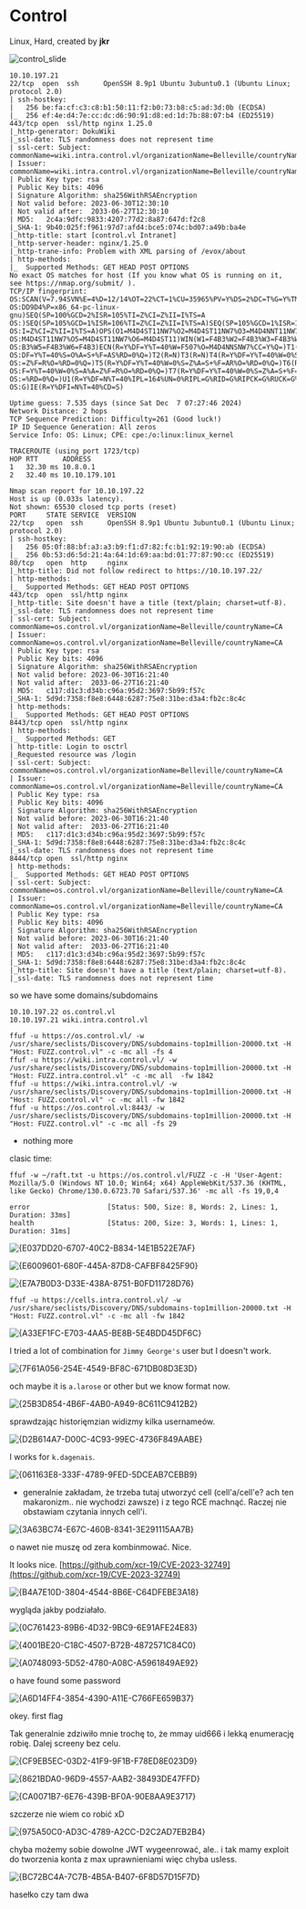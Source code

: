 # Control
Linux, Hard, created by **jkr**

![control_slide](https://github.com/user-attachments/assets/8f637798-e373-4b03-80e2-020092014368)

```
10.10.197.21
22/tcp  open  ssh      OpenSSH 8.9p1 Ubuntu 3ubuntu0.1 (Ubuntu Linux; protocol 2.0)
| ssh-hostkey: 
|   256 be:fa:cf:c3:c8:b1:50:11:f2:b0:73:b8:c5:ad:3d:0b (ECDSA)
|_  256 ef:4e:d4:7e:cc:dc:d6:90:91:d8:ed:1d:7b:88:07:b4 (ED25519)
443/tcp open  ssl/http nginx 1.25.0
|_http-generator: DokuWiki
|_ssl-date: TLS randomness does not represent time
| ssl-cert: Subject: commonName=wiki.intra.control.vl/organizationName=Belleville/countryName=CA
| Issuer: commonName=wiki.intra.control.vl/organizationName=Belleville/countryName=CA
| Public Key type: rsa
| Public Key bits: 4096
| Signature Algorithm: sha256WithRSAEncryption
| Not valid before: 2023-06-30T12:30:10
| Not valid after:  2033-06-27T12:30:10
| MD5:   2c4a:9dfc:9833:4207:77d2:8a87:647d:f2c8
|_SHA-1: 9b40:025f:f961:97d7:afd4:bce5:074c:bd07:a49b:ba4e
|_http-title: start [control.vl Intranet]
|_http-server-header: nginx/1.25.0
|_http-trane-info: Problem with XML parsing of /evox/about
| http-methods: 
|_  Supported Methods: GET HEAD POST OPTIONS
No exact OS matches for host (If you know what OS is running on it, see https://nmap.org/submit/ ).
TCP/IP fingerprint:
OS:SCAN(V=7.94SVN%E=4%D=12/14%OT=22%CT=1%CU=35965%PV=Y%DS=2%DC=T%G=Y%TM=675
OS:DD9D4%P=x86_64-pc-linux-gnu)SEQ(SP=100%GCD=2%ISR=105%TI=Z%CI=Z%II=I%TS=A
OS:)SEQ(SP=105%GCD=1%ISR=106%TI=Z%CI=Z%II=I%TS=A)SEQ(SP=105%GCD=1%ISR=108%T
OS:I=Z%CI=Z%II=I%TS=A)OPS(O1=M4D4ST11NW7%O2=M4D4ST11NW7%O3=M4D4NNT11NW7%O4=
OS:M4D4ST11NW7%O5=M4D4ST11NW7%O6=M4D4ST11)WIN(W1=F4B3%W2=F4B3%W3=F4B3%W4=F4
OS:B3%W5=F4B3%W6=F4B3)ECN(R=Y%DF=Y%T=40%W=F507%O=M4D4NNSNW7%CC=Y%Q=)T1(R=Y%
OS:DF=Y%T=40%S=O%A=S+%F=AS%RD=0%Q=)T2(R=N)T3(R=N)T4(R=Y%DF=Y%T=40%W=0%S=A%A
OS:=Z%F=R%O=%RD=0%Q=)T5(R=Y%DF=Y%T=40%W=0%S=Z%A=S+%F=AR%O=%RD=0%Q=)T6(R=Y%D
OS:F=Y%T=40%W=0%S=A%A=Z%F=R%O=%RD=0%Q=)T7(R=Y%DF=Y%T=40%W=0%S=Z%A=S+%F=AR%O
OS:=%RD=0%Q=)U1(R=Y%DF=N%T=40%IPL=164%UN=0%RIPL=G%RID=G%RIPCK=G%RUCK=G%RUD=
OS:G)IE(R=Y%DFI=N%T=40%CD=S)

Uptime guess: 7.535 days (since Sat Dec  7 07:27:46 2024)
Network Distance: 2 hops
TCP Sequence Prediction: Difficulty=261 (Good luck!)
IP ID Sequence Generation: All zeros
Service Info: OS: Linux; CPE: cpe:/o:linux:linux_kernel

TRACEROUTE (using port 1723/tcp)
HOP RTT      ADDRESS
1   32.30 ms 10.8.0.1
2   32.40 ms 10.10.179.101

Nmap scan report for 10.10.197.22
Host is up (0.033s latency).
Not shown: 65530 closed tcp ports (reset)
PORT     STATE SERVICE  VERSION
22/tcp   open  ssh      OpenSSH 8.9p1 Ubuntu 3ubuntu0.1 (Ubuntu Linux; protocol 2.0)
| ssh-hostkey: 
|   256 05:0f:88:bf:a3:a3:b9:f1:d7:82:fc:b1:92:19:90:ab (ECDSA)
|_  256 0b:53:d6:5d:21:4a:64:1d:69:aa:bd:01:77:87:90:cc (ED25519)
80/tcp   open  http     nginx
|_http-title: Did not follow redirect to https://10.10.197.22/
| http-methods: 
|_  Supported Methods: GET HEAD POST OPTIONS
443/tcp  open  ssl/http nginx
|_http-title: Site doesn't have a title (text/plain; charset=utf-8).
|_ssl-date: TLS randomness does not represent time
| ssl-cert: Subject: commonName=os.control.vl/organizationName=Belleville/countryName=CA
| Issuer: commonName=os.control.vl/organizationName=Belleville/countryName=CA
| Public Key type: rsa
| Public Key bits: 4096
| Signature Algorithm: sha256WithRSAEncryption
| Not valid before: 2023-06-30T16:21:40
| Not valid after:  2033-06-27T16:21:40
| MD5:   c117:d1c3:d34b:c96a:95d2:3697:5b99:f57c
|_SHA-1: 5d9d:7358:f8e8:6448:6287:75e8:31be:d3a4:fb2c:8c4c
| http-methods: 
|_  Supported Methods: GET HEAD POST OPTIONS
8443/tcp open  ssl/http nginx
| http-methods: 
|_  Supported Methods: GET
| http-title: Login to osctrl
|_Requested resource was /login
| ssl-cert: Subject: commonName=os.control.vl/organizationName=Belleville/countryName=CA
| Issuer: commonName=os.control.vl/organizationName=Belleville/countryName=CA
| Public Key type: rsa
| Public Key bits: 4096
| Signature Algorithm: sha256WithRSAEncryption
| Not valid before: 2023-06-30T16:21:40
| Not valid after:  2033-06-27T16:21:40
| MD5:   c117:d1c3:d34b:c96a:95d2:3697:5b99:f57c
|_SHA-1: 5d9d:7358:f8e8:6448:6287:75e8:31be:d3a4:fb2c:8c4c
|_ssl-date: TLS randomness does not represent time
8444/tcp open  ssl/http nginx
| http-methods: 
|_  Supported Methods: GET HEAD POST OPTIONS
| ssl-cert: Subject: commonName=os.control.vl/organizationName=Belleville/countryName=CA
| Issuer: commonName=os.control.vl/organizationName=Belleville/countryName=CA
| Public Key type: rsa
| Public Key bits: 4096
| Signature Algorithm: sha256WithRSAEncryption
| Not valid before: 2023-06-30T16:21:40
| Not valid after:  2033-06-27T16:21:40
| MD5:   c117:d1c3:d34b:c96a:95d2:3697:5b99:f57c
|_SHA-1: 5d9d:7358:f8e8:6448:6287:75e8:31be:d3a4:fb2c:8c4c
|_http-title: Site doesn't have a title (text/plain; charset=utf-8).
|_ssl-date: TLS randomness does not represent time
```

so we have some domains/subdomains
```
10.10.197.22 os.control.vl
10.10.197.21 wiki.intra.control.vl
```

```
ffuf -u https://os.control.vl/ -w /usr/share/seclists/Discovery/DNS/subdomains-top1million-20000.txt -H "Host: FUZZ.control.vl" -c -mc all -fs 4
ffuf -u https://wiki.intra.control.vl/ -w /usr/share/seclists/Discovery/DNS/subdomains-top1million-20000.txt -H "Host: FUZZ.intra.control.vl" -c -mc all  -fw 1842
ffuf -u https://wiki.intra.control.vl/ -w /usr/share/seclists/Discovery/DNS/subdomains-top1million-20000.txt -H "Host: FUZZ.control.vl" -c -mc all -fw 1842
ffuf -u https://os.control.vl:8443/ -w /usr/share/seclists/Discovery/DNS/subdomains-top1million-20000.txt -H "Host: FUZZ.control.vl" -c -mc all -fs 29

```
- nothing more

clasic time:
```
ffuf -w ~/raft.txt -u https://os.control.vl/FUZZ -c -H 'User-Agent: Mozilla/5.0 (Windows NT 10.0; Win64; x64) AppleWebKit/537.36 (KHTML, like Gecko) Chrome/130.0.6723.70 Safari/537.36' -mc all -fs 19,0,4

error                   [Status: 500, Size: 8, Words: 2, Lines: 1, Duration: 33ms]
health                  [Status: 200, Size: 3, Words: 1, Lines: 1, Duration: 31ms]
```

![{E037DD20-6707-40C2-B834-14E1B522E7AF}](https://github.com/user-attachments/assets/aa1a299f-b885-43ce-a8cc-0cd0a1425d8b)

![{E6009601-680F-445A-87D8-CAFBF8425F90}](https://github.com/user-attachments/assets/65a2ef4b-2d64-4c36-80ad-f15c247bd9d4)

![{E7A7B0D3-D33E-438A-8751-B0FD11728D76}](https://github.com/user-attachments/assets/0a0d6091-62e9-4b99-a0cb-471439c3768a)

```
ffuf -u https://cells.intra.control.vl/ -w /usr/share/seclists/Discovery/DNS/subdomains-top1million-20000.txt -H "Host: FUZZ.control.vl" -c -mc all -fw 1842
```

![{A33EF1FC-E703-4AA5-BE8B-5E4BDD45DF6C}](https://github.com/user-attachments/assets/0c6dfc45-9d00-473b-b435-40c69dd9cd50)

I tried a lot of combination for `Jimmy George's` user but I doesn't work.

![{7F61A056-254E-4549-BF8C-671DB08D3E3D}](https://github.com/user-attachments/assets/6a0e232d-98ab-421f-ba22-16088c1cf7db)

och maybe it is `a.larose` or other but we know format now.

![{25B3D854-4B6F-4AB0-A949-8C611C9412B2}](https://github.com/user-attachments/assets/b51fe7e8-b15b-4560-874d-794a6a7d7a4b)

sprawdzając historięmzian widizmy kilka usernameów.

![{D2B614A7-D00C-4C93-99EC-4736F849AABE}](https://github.com/user-attachments/assets/d43464bb-5e8a-4910-bcc4-482c5b51bfce)

I works for `k.dagenais`.

![{061163E8-333F-4789-9FED-5DCEAB7CEBB9}](https://github.com/user-attachments/assets/9834f31f-2e34-4de6-8c76-5350c9a870d5)

- generalnie zakładam, że trzeba tutaj utworzyć cell (cell'a/cell'e? ach ten makaronizm.. nie wychodzi zawsze) i z tego RCE machnąć. Raczej nie obstawiam czytania innych cell'i.

![{3A63BC74-E67C-460B-8341-3E291115AA7B}](https://github.com/user-attachments/assets/545c613f-2aba-4493-80df-02a8206f8094)

o nawet nie muszę od zera kombinmować. Nice.

It looks nice. [https://github.com/xcr-19/CVE-2023-32749](https://github.com/xcr-19/CVE-2023-32749)

![{B4A7E10D-3804-4544-8B6E-C64DFEBE3A18}](https://github.com/user-attachments/assets/a09ff6d1-1e75-4761-8490-1460d1edccd7)

wygląda jakby podziałało.

![{0C761423-89B6-4D32-9BC9-6E91AFE24E83}](https://github.com/user-attachments/assets/25800835-cc22-40f4-974c-7aea43df28a4)

![{4001BE20-C18C-4507-B72B-4872571C84C0}](https://github.com/user-attachments/assets/306369a4-34a5-46e7-a95d-4d31f6906eba)

![{A0748093-5D52-4780-A08C-A5961849AE92}](https://github.com/user-attachments/assets/84c56460-71a7-493a-97ca-6916f39153e3)

o have found some password

![{A6D14FF4-3854-4390-A11E-C766FE659B37}](https://github.com/user-attachments/assets/7433cf9f-78bb-400f-99b5-8eac5a9cf4f0)

okey. first flag

Tak generalnie zdziwiło mnie trochę to, że mmay uid666 i lekką enumerację robię. Dalej screeny bez celu.

![{CF9EB5EC-03D2-41F9-9F1B-F78ED8E023D9}](https://github.com/user-attachments/assets/d65cc391-1cfc-41e3-931b-e25bc75a4910)

![{8621BDA0-96D9-4557-AAB2-38493DE47FFD}](https://github.com/user-attachments/assets/1dbf7fd8-d0cb-4ff5-bd54-2dccf539221a)

![{CA0071B7-6E76-439B-BF0A-90E8AA9E3717}](https://github.com/user-attachments/assets/de4a9995-4d55-41d4-aebb-6c3e60fe6876)

szczerze nie wiem co robić xD

![{975A50C0-AD3C-4789-A2CC-D2C2AD7EB2B4}](https://github.com/user-attachments/assets/8cbad910-aac7-4d28-a5f4-87ed45c97518)

chyba możemy sobie dowolne JWT wygeenrować, ale.. i tak mamy exploit do tworzenia konta z max uprawnieniami więc chyba usless.

![{BC72BC4A-7C7B-4B5A-B407-6F8D57D15F7D}](https://github.com/user-attachments/assets/150dd82c-4572-4c87-b969-4cd746ea9634)

hasełko czy tam dwa

